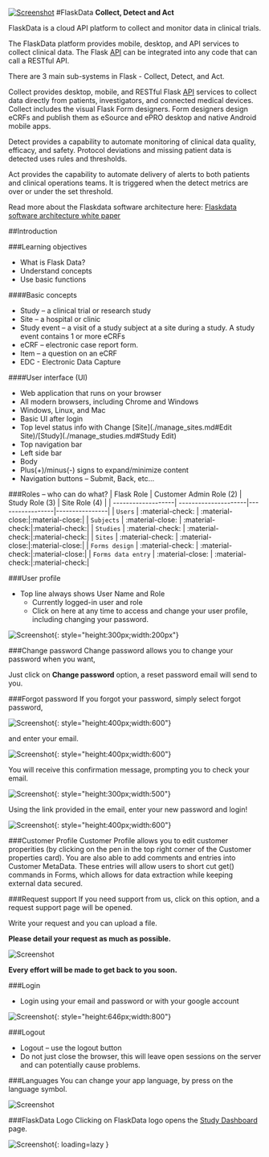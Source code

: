 <a href="https://www.flaskdata.io">![Screenshot](img/flaskdata_logo.PNG)</a>
#FlaskData
**Collect, Detect and Act**

FlaskData is a cloud API platform to collect and monitor data in clinical trials.

The FlaskData platform provides mobile, desktop, and API services to collect clinical data.
The Flask  [API](https://api.flaskdata.io/swagger)  can be integrated into any code that can call a RESTful API.  

There are 3 main sub-systems in Flask - Collect, Detect, and Act.

Collect provides desktop, mobile, and RESTful Flask  [API](https://api.flaskdata.io/swagger/) services to collect data directly from patients, investigators, and connected medical devices.   Collect includes the visual Flask Form designers. Form designers design eCRFs and publish them as eSource and ePRO desktop and native Android mobile apps.

Detect  provides a capability to automate monitoring of clinical data quality, efficacy, and safety. Protocol deviations and missing patient data is detected uses rules and thresholds.

Act  provides the capability to automate delivery of alerts to both patients and clinical operations teams. It is triggered when the detect metrics are over or under the set threshold.

Read more about the Flaskdata software architecture here:  [Flaskdata software architecture white paper](https://www.flaskdata.io/flaskdata-software-architecture-white-paper/)


##Introduction

###Learning objectives
* What is Flask Data?
* Understand concepts
* Use basic functions

####Basic concepts
* Study – a clinical trial or research study
* Site – a hospital or clinic
* Study event – a visit of a study subject at a site during a study. A study event contains 1 or more eCRFs
* eCRF – electronic case report form.
* Item – a question on an eCRF
* EDC - Electronic Data Capture

####User interface (UI)
* Web application that runs on your browser
* All modern browsers, including Chrome and Windows
* Windows, Linux, and Mac
* Basic UI after login
* Top level status info with Change [Site](./manage_sites.md#Edit Site)/[Study](./manage_studies.md#Study Edit)
* Top navigation  bar
* Left side bar
* Body
* Plus(+)/minus(-) signs to expand/minimize content
* Navigation buttons – Submit, Back, etc…

###Roles – who can do what?
| Flask Role         | Customer Admin Role (2) | Study Role (3)     |  Site Role (4)    |
| -------------------| ---------------------|-----------------|----------------|
| `Users`            | :material-check:     | :material-close:|:material-close:|
| `Subjects`         | :material-close:     | :material-check:|:material-check:|
| `Studies`          | :material-check:     | :material-check:|:material-check:|
| `Sites`            | :material-check:     | :material-close:|:material-close:|
| `Forms design`     | :material-check:     | :material-check:|:material-close:|
| `Forms data entry` | :material-close:     | :material-check:|:material-check:|

###User profile
* Top line always shows User Name and Role
  - Currently logged-in user and role
  - Click on here at any time to access and change your user profile, including changing your password.

![Screenshot](img/newForm/hamburgerMenu.png){: style="height:300px;width:200px"}

###Change password
Change password allows you to change your password when you want,

Just click on **Change password** option, a reset password email will send to you.

###Forgot password
If you forgot your password, simply select forgot password, 

![Screenshot](img/forgotPass/forgotPassword.png){: style="height:400px;width:600"}

and enter your email.

![Screenshot](img/forgotPass/newPasswordEmail.png){: style="height:400px;width:600"}

You will receive this confirmation message, prompting you to check your email.

![Screenshot](img/forgotPass/email.png){: style="height:300px;width:500"}

Using the link provided in the email, enter your new password and login!

![Screenshot](img/forgotPass/createNew.png){: style="height:400px;width:600"}


###Customer Profile
Customer Profile allows you to edit customer properities (by clicking on the pen in the top right corner of the Customer properties card). 
You are also able to add comments and entries into Customer MetaData. These entries will allow users to short cut get() commands in Forms, which allows for data extraction while keeping external data secured.

###Request support
If you need support from us, click on this option, and a request support page will be opened.

Write your request and you can upload a file.

**Please detail your request as much as possible.**

![Screenshot](img/customer/request_support.PNG)

**Every effort will be made to get back to you soon.**

###Login
* Login using your email and password or with your google account

![Screenshot](img/login.png){: style="height:646px;width:800"}

###Logout
* Logout – use the logout button
* Do not just close the browser, this will leave open sessions on the server and can potentially cause problems.

###Languages
You can change your app language, by press on the language symbol.

![Screenshot](img/customer/flask_languages.PNG)

###FlaskData Logo
Clicking on FlaskData logo opens the [Study Dashboard](./study_dashboard.md#study-dashboard) page.

![Screenshot](img/customer/flaskdata_logo_go_to_dashboard.PNG){: loading=lazy }
